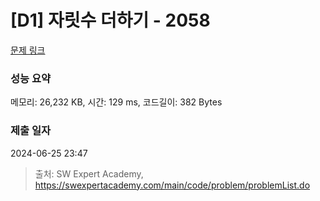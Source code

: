 # [D1] 자릿수 더하기 - 2058 

[문제 링크](https://swexpertacademy.com/main/code/problem/problemDetail.do?contestProbId=AV5QPRjqA10DFAUq) 

### 성능 요약

메모리: 26,232 KB, 시간: 129 ms, 코드길이: 382 Bytes

### 제출 일자

2024-06-25 23:47



> 출처: SW Expert Academy, https://swexpertacademy.com/main/code/problem/problemList.do